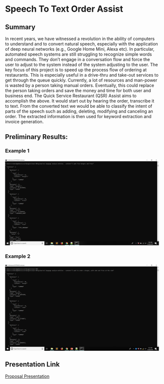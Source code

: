 # Speech To Text Order Assist
## Summary

In recent years, we have witnessed a revolution in the ability of computers to understand and to convert natural speech, especially with the application of deep neural networks (e.g., Google Home Mini, Alexa etc). In particular, automated speech systems are still struggling to recognize simple words and commands. They don’t engage in a conversation flow and force the user to adjust to the system instead of the system adjusting to the user. The key focus of this project is to speed up the process flow of ordering at restaurants. This is especially useful in a drive-thru and take-out services to get through the queue quickly. Currently, a lot of resources and man-power is wasted by a person taking manual orders. Eventually, this could replace the person taking orders and save the money and time for both user and business end. The Quick Service Restaurant (QSR) Assist aims to accomplish the above. It would start out by hearing the order, transcribe it to text. From the converted text we would be able to classify the intent of parts of the speech such as adding, deleting, modifying and canceling an order. The extracted information is then used for keyword extraction and invoice generation.

## Preliminary Results:
### Example 1
![Image 1](/images/1.png)
### Example 2
![Image 2](/images/2.png)

## Presentation Link
[Proposal Presentation](https://docs.google.com/presentation/d/1iAWvf7R4dTKysyJumY3ygpbklMCk-R_Bxog-bRI0N14/edit?usp=sharing)
